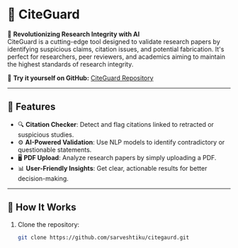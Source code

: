 # 📖 **CiteGuard**

🚀 **Revolutionizing Research Integrity with AI**  
CiteGuard is a cutting-edge tool designed to validate research papers by identifying suspicious claims, citation issues, and potential fabrication. It's perfect for researchers, peer reviewers, and academics aiming to maintain the highest standards of research integrity.  

🔗 **Try it yourself on GitHub:** [CiteGuard Repository](https://github.com/sarveshtiku/citegaurd)

---

## 🌟 **Features**

- 🔍 **Citation Checker**: Detect and flag citations linked to retracted or suspicious studies.
- ⚙️ **AI-Powered Validation**: Use NLP models to identify contradictory or questionable statements.
- 🖥️ **PDF Upload**: Analyze research papers by simply uploading a PDF.
- 📊 **User-Friendly Insights**: Get clear, actionable results for better decision-making.

---

## 🎯 **How It Works**

1. Clone the repository:
   ```bash
   git clone https://github.com/sarveshtiku/citegaurd.git
